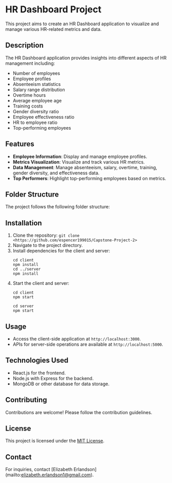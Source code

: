 # HR Dashboard Project

This project aims to create an HR Dashboard application to visualize and manage various HR-related metrics and data.

## Description

The HR Dashboard application provides insights into different aspects of HR management including:
- Number of employees
- Employee profiles
- Absenteeism statistics
- Salary range distribution
- Overtime hours
- Average employee age
- Training costs
- Gender diversity ratio
- Employee effectiveness ratio
- HR to employee ratio
- Top-performing employees

## Features

- **Employee Information**: Display and manage employee profiles.
- **Metrics Visualization**: Visualize and track various HR metrics.
- **Data Management**: Manage absenteeism, salary, overtime, training, gender diversity, and effectiveness data.
- **Top Performers**: Highlight top-performing employees based on metrics.

## Folder Structure

The project follows the following folder structure:

## Installation

1. Clone the repository: `git clone <https://github.com/espencer199015/Capstone-Project-2>`
2. Navigate to the project directory.
3. Install dependencies for the client and server:
    ```
    cd client
    npm install
    cd ../server
    npm install
    ```
4. Start the client and server:
    ```
    cd client
    npm start
    ```
    ```
    cd server
    npm start
    ```

## Usage

- Access the client-side application at `http://localhost:3000`.
- APIs for server-side operations are available at `http://localhost:5000`.

## Technologies Used

- React.js for the frontend.
- Node.js with Express for the backend.
- MongoDB or other database for data storage.

## Contributing

Contributions are welcome! Please follow the contribution guidelines.

## License

This project is licensed under the [MIT License](LICENSE).

## Contact

For inquiries, contact [Elizabeth Erlandson]
(mailto:elizabeth.erlandson1@gmail.com).